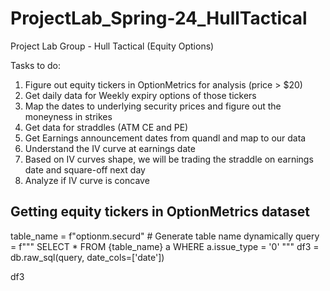 # ProjectLab_Spring-24_HullTactical
Project Lab Group - Hull Tactical (Equity Options)

Tasks to do:
1. Figure out equity tickers in OptionMetrics for analysis (price > $20)
2. Get daily data for Weekly expiry options of those tickers
3. Map the dates to underlying security prices and figure out the moneyness in strikes
4. Get data for straddles (ATM CE and PE)
5. Get Earnings announcement dates from quandl and map to our data
6. Understand the IV curve at earnings date
7. Based on IV curves shape, we will be trading the straddle on earnings date and square-off next day
8. Analyze if IV curve is concave


## Getting equity tickers in OptionMetrics dataset
table_name = f"optionm.securd"  # Generate table name dynamically
query = f"""
SELECT
    *
FROM 
    {table_name} a
WHERE
    a.issue_type = '0'
"""
df3 = db.raw_sql(query, date_cols=['date'])

df3
##
